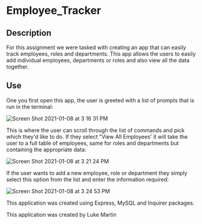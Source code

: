 # Employee_Tracker

## Description 
For this assignment we were tasked with creating an app that can easily track employees, roles and departments. This app allows the users to easily add individual employees, departments or roles and also view all the data together.

## Use
One you first open this app, the user is greeted with a list of prompts that is run in the terminal:

![Screen Shot 2021-01-08 at 3 16 31 PM](https://user-images.githubusercontent.com/72160453/104070617-9169c500-51c4-11eb-8890-c3140c93a9a2.png)

This is where the user can scroll through the list of commands and pick which they'd like to do. If they select "View All Employees' it will take the user to a full table of employees, same for roles and departments but containing the appropriate data:

![Screen Shot 2021-01-08 at 3 21 24 PM](https://user-images.githubusercontent.com/72160453/104070971-5320d580-51c5-11eb-8efd-90f7975ad4af.png)

If the user wants to add a new employee, role or department they simply select this option from the list and enter the information required:

![Screen Shot 2021-01-08 at 3 24 53 PM](https://user-images.githubusercontent.com/72160453/104071108-ad219b00-51c5-11eb-884c-4dc8f07b805f.png)

This application was created using Express, MySQL and Inquirer packages.

This application was created by Luke Martin
